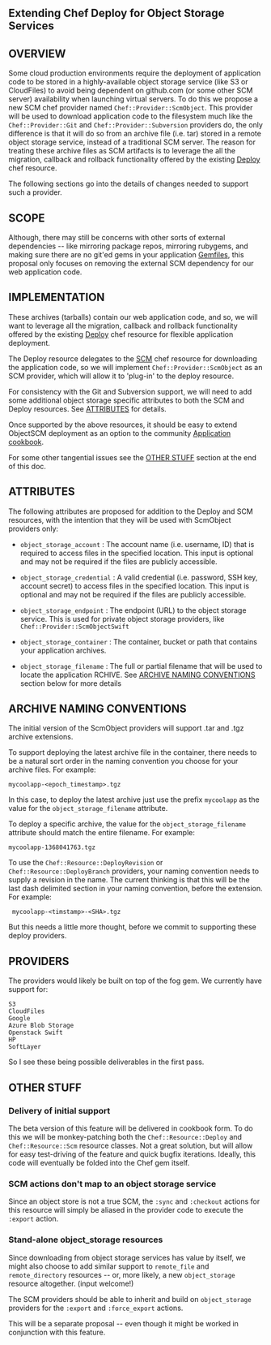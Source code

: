 ## Extending Chef Deploy for Object Storage Services


## OVERVIEW
Some cloud production environments require the deployment of application code to be stored in a highly-available object storage service (like S3 or CloudFiles) to avoid being dependent on github.com (or some other SCM server) availability when launching virtual servers.  To do this we propose a new SCM chef provider named ```Chef::Provider::ScmObject```.  This provider will be used to download application code to the filesystem much like the ```Chef::Provider::Git``` and ```Chef::Provider::Subversion``` providers do, the only difference is that it will do so from an archive file (i.e. tar) stored in a remote object storage service, instead of a traditional SCM server.  The reason for treating these  archive files as SCM artifacts is to leverage the all the migration, callback and rollback functionality offered by the existing [Deploy](http://docs.opscode.com/resource_deploy.html) chef resource.

The following sections go into the details of changes needed to support such a provider.

## SCOPE
Although, there may still be concerns with other sorts of external dependencies -- like mirroring package repos, mirroring rubygems, and making sure there are no git'ed gems in your application [Gemfiles](http://gembundler.com/v1.3/gemfile.html), this proposal only focuses on removing the external SCM dependency for our web application code.


## IMPLEMENTATION
These archives (tarballs) contain our web application code, and so, we will want to leverage all the migration, callback and rollback functionality offered by the existing [Deploy](http://docs.opscode.com/resource_deploy.html) chef resource for flexible application deployment.

The Deploy resource delegates to the [SCM](http://docs.opscode.com/resource_scm.html) chef resource for downloading the application code, so we will implement ```Chef::Provider::ScmObject``` as an SCM provider, which will allow it to 'plug-in' to the deploy resource.

For consistency with the Git and Subversion support, we will need to add some additional object storage specific attributes to both the SCM and Deploy resources. See [ATTRIBUTES](#attributes) for details.

Once supported by the above resources, it should be easy to extend ObjectSCM deployment as an option to the community [Application cookbook](http://community.opscode.com/cookbooks/application).

For some other tangential issues see the [OTHER STUFF](#other-stuff) section at the end of this doc.


## ATTRIBUTES
The following attributes are proposed for addition to the Deploy and SCM resources, with the intention that they will be used with ScmObject providers only:

* ```object_storage_account```  :  The account name (i.e. username, ID) that is required to access files in the specified location. This input is optional and may not be required if the files are publicly accessible.

* ```object_storage_credential``` : A valid credential (i.e. password, SSH key, account secret) to access files in the specified location. This input is optional and may not be required if the files are publicly accessible.

* ```object_storage_endpoint``` : The endpoint (URL) to the object storage service.  This is used for private object storage providers, like ```Chef::Provider::ScmObjectSwift```

* ```object_storage_container``` : The container, bucket or path that contains your application archives.

* ```object_storage_filename``` : The full or partial filename that will be used to locate the application RCHIVE. See [ARCHIVE NAMING CONVENTIONS](#archive-naming-conventions) section below for more details

## ARCHIVE NAMING CONVENTIONS

The initial version of the ScmObject providers will support .tar and .tgz archive extensions.

To support deploying the latest archive file in the container, there needs to be a natural sort order in the naming convention you choose for your archive files. For example: 
  
    mycoolapp-<epoch_timestamp>.tgz
  
In this case, to deploy the latest archive just use the prefix ```mycoolapp``` as the value for the ```object_storage_filename``` attribute.

To deploy a specific archive, the value for the ```object_storage_filename``` attribute should match the entire filename.  For example:  

    mycoolapp-1368041763.tgz

To use the ```Chef::Resource::DeployRevision``` or ```Chef::Resource::DeployBranch``` providers, your naming convention needs to supply a revision in the name.  The current thinking is that this will be the last dash delimited section in your naming convention, before the extension.  For example:

     mycoolapp-<timstamp>-<SHA>.tgz
     
But this needs a little more thought, before we commit to supporting these deploy providers.


## PROVIDERS
The providers would likely be built on top of the fog gem.  We currently have support for:

    S3
    CloudFiles
    Google
    Azure Blob Storage
    Openstack Swift
    HP
    SoftLayer

So I see these being possible deliverables in the first pass.


## OTHER STUFF

### Delivery of initial support
The beta version of this feature will be delivered in cookbook form.  To do this we will be monkey-patching both the ```Chef::Resource::Deploy``` and ```Chef::Resource::Scm``` resource classes.  Not a great solution, but will allow for easy test-driving of the feature and quick bugfix iterations.  Ideally, this code will eventually be folded into the Chef gem itself.

### SCM actions don't map to an object storage service
Since an object store is not a true SCM, the ```:sync``` and ```:checkout``` actions for this resource will simply be aliased in the provider code to execute the ```:export``` action.

### Stand-alone object_storage resources
Since downloading from object storage services has value by itself, we might also choose to add similar support to ```remote_file``` and ```remote_directory``` resources -- or, more likely, a new ```object_storage``` resource altogether.  (input welcome!)

The SCM providers should be able to inherit and build on ```object_storage``` providers for the ```:export``` and ```:force_export``` actions.

This will be a separate proposal -- even though it might be worked in conjunction with this feature.
